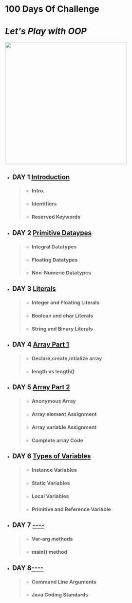 # 100 Days Of Challenge
# *Let's Play with OOP*

<img src="https://user-images.githubusercontent.com/69478693/147401421-8f640725-4468-4072-ad6d-ce3059f74664.png" width="400" height="400">

* ## DAY 1 [Introduction](https://github.com/goalsachiever/100DaysOfChallenge/tree/master/src/Day1)
     > - ### Intro.
     > - ### Identifiers
     > - ### Reserved Keywords 
* ## DAY 2 [Primitive Dataypes](https://github.com/goalsachiever/100DaysOfChallenge/tree/master/src/Day2)
     > - ### Integral Datatypes
     > - ### Floating Datatypes
     > - ### Non-Numeric Datatypes
* ## DAY 3 [Literals](https://github.com/goalsachiever/100DaysOfChallenge/tree/master/src/Day3)
     > - ### Integer and Floating Literals
     > - ### Boolean and char Literals
     > - ### String and Binary Literals
* ## DAY 4 [Array Part 1](https://github.com/goalsachiever/100DaysOfChallenge/tree/master/src/Day4)
     > - ### Declare,create,intialize array
     > - ### length vs length()
* ## DAY 5 [Array Part 2](https://github.com/goalsachiever/100DaysOfChallenge/tree/master/src/Day5)
     > - ### Anonymous Array
     > - ### Array element Assignment
     > - ### Array variable Assignment
     > - ### Complete array Code 
* ## DAY 6 [Types of Variables](https://github.com/goalsachiever/100DaysOfChallenge/tree/master/src/Day6)
     > - ### Instance Variables
     > - ### Static Variables
     > - ### Local Variables
     > - ### Primitive and Reference Variable
* ## DAY 7 [----](https://github.com/goalsachiever/100DaysOfChallenge/tree/master/src/Day7)
     > - ### Var-arg methods
     > - ### main() method
- ## DAY 8[----](https://github.com/goalsachiever/100DaysOfChallenge/tree/master/src/Day8)
     > - ### Command Line Arguments
     > - ### Java Coding Standards




